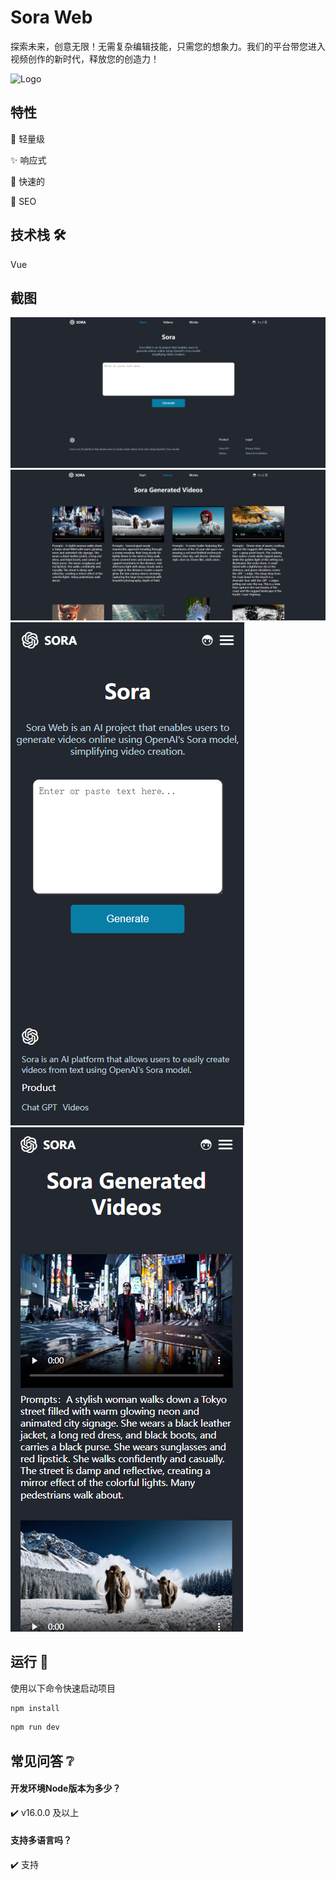 
# Sora Web


探索未来，创意无限！无需复杂编辑技能，只需您的想象力。我们的平台带您进入视频创作的新时代，释放您的创造力！

![Logo](https://dev-to-uploads.s3.amazonaws.com/uploads/articles/th5xamgrr6se0x5ro4g6.png)


## 特性

💎 轻量级

✨ 响应式

🚀 快速的

🔎 SEO

## 技术栈 🛠
Vue


## 截图

![App Screenshot](doc/home.png)
![App Screenshot](doc/video.png)
![App Screenshot](doc/home-mobile.png)
![App Screenshot](doc/video-mobile.png)


## 运行 🚀

使用以下命令快速启动项目

```bash
npm install
```
```bash
npm run dev
```


## 常见问答 ❔

#### 开发环境Node版本为多少？

✔️ v16.0.0 及以上

#### 支持多语言吗？

✔️ 支持

